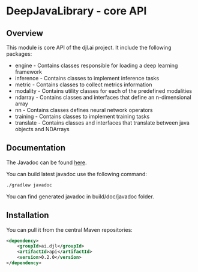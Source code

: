# DeepJavaLibrary - core API

## Overview

This module is core API of the djl.ai project. It include the following packages:

- engine - Contains classes responsible for loading a deep learning framework
- inference - Contains classes to implement inference tasks
- metric - Contains classes to collect metrics information
- modality - Contains utility classes for each of the predefined modalities
- ndarray - Contains classes and interfaces that define an n-dimensional array
- nn - Contains classes defines neural network operators
- training - Contains classes to implement training tasks
- translate - Contains classes and interfaces that translate between java objects and NDArrays

## Documentation

The Javadoc can be found [here](https://djl-ai.s3.amazonaws.com/java-api/0.2.0/index.html).

You can build latest javadoc use the following command:

```sh
./gradlew javadoc
```
You can find generated javadoc in build/doc/javadoc folder.

## Installation
You can pull it from the central Maven repositories:

```xml
<dependency>
    <groupId>ai.djl</groupId>
    <artifactId>api</artifactId>
    <version>0.2.0</version>
</dependency>
```
